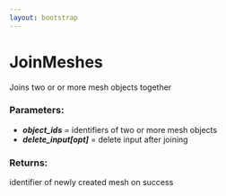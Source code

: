 ```yaml
---
layout: bootstrap
---
```


# JoinMeshes

Joins two or or more mesh objects together
          

### Parameters:

- ***object_ids*** = identifiers of two or more mesh objects
- ***delete_input[opt]*** = delete input after joining
        

### Returns:


identifier of newly created mesh on success
        



